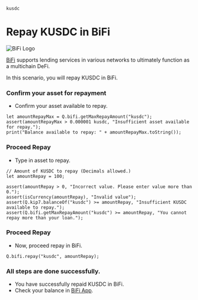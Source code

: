 ```meta-Currency
kusdc
```

# Repay KUSDC in BiFi

![BiFi Logo](https://s3.ap-northeast-2.amazonaws.com/thebifrost.io/home/bifi/bifi_logo.svg)

[BiFi](https://bifi.finance/) supports lending services in various networks to ultimately function as a multichain DeFi.

In this scenario, you will repay KUSDC in BiFi.

### Confirm your asset for repayment

- Confirm your asset available to repay.

```output-Dynamic
let amountRepayMax = Q.bifi.getMaxRepayAmount("kusdc");
assert(amountRepayMax > 0.000001 kusdc, "Insufficient asset available for repay.");
print("Balance available to repay: " + amountRepayMax.toString());
```

### Proceed Repay

- Type in asset to repay.

```input KUSDC
// Amount of KUSDC to repay (Decimals allowed.)
let amountRepay = 100;
```

```input-Verify
assert(amountRepay > 0, "Incorrect value. Please enter value more than 0.");
assert(isCurrency(amountRepay), "Invalid value");
assert(Q.kip7.balanceOf("kusdc") >= amountRepay, "Insufficient KUSDC available to repay.");
assert(Q.bifi.getMaxRepayAmount("kusdc") >= amountRepay, "You cannot repay more than your loan.");
```

### Proceed Repay

- Now, proceed repay in BiFi.

```taster
Q.bifi.repay("kusdc", amountRepay);
```

### All steps are done successfully.

- You have successfully repaid KUSDC in BiFi.
- Check your balance in [BiFi App](https://app.bifi.finance/).
